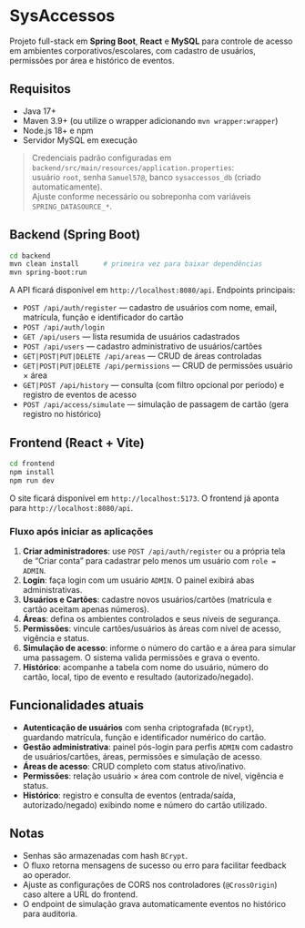 # SysAccessos

Projeto full-stack em **Spring Boot**, **React** e **MySQL** para controle de acesso em ambientes corporativos/escolares, com cadastro de usuários, permissões por área e histórico de eventos.

## Requisitos

- Java 17+
- Maven 3.9+ (ou utilize o wrapper adicionando `mvn wrapper:wrapper`)
- Node.js 18+ e npm
- Servidor MySQL em execução

> Credenciais padrão configuradas em `backend/src/main/resources/application.properties`:  
> usuário `root`, senha `Samuel57@`, banco `sysaccessos_db` (criado automaticamente).  
> Ajuste conforme necessário ou sobreponha com variáveis `SPRING_DATASOURCE_*`.


## Backend (Spring Boot)

```bash
cd backend
mvn clean install      # primeira vez para baixar dependências
mvn spring-boot:run
```

A API ficará disponível em `http://localhost:8080/api`. Endpoints principais:

- `POST /api/auth/register` — cadastro de usuários com nome, email, matrícula, função e identificador do cartão
- `POST /api/auth/login`
- `GET /api/users` — lista resumida de usuários cadastrados
- `POST /api/users` — cadastro administrativo de usuários/cartões
- `GET|POST|PUT|DELETE /api/areas` — CRUD de áreas controladas
- `GET|POST|PUT|DELETE /api/permissions` — CRUD de permissões usuário × área
- `GET|POST /api/history` — consulta (com filtro opcional por período) e registro de eventos de acesso
- `POST /api/access/simulate` — simulação de passagem de cartão (gera registro no histórico)

## Frontend (React + Vite)

```bash
cd frontend
npm install
npm run dev
```

O site ficará disponível em `http://localhost:5173`. O frontend já aponta para `http://localhost:8080/api`.

### Fluxo após iniciar as aplicações

1. **Criar administradores**: use `POST /api/auth/register` ou a própria tela de “Criar conta” para cadastrar pelo menos um usuário com `role = ADMIN`.
2. **Login**: faça login com um usuário `ADMIN`. O painel exibirá abas administrativas.
3. **Usuários e Cartões**: cadastre novos usuários/cartões (matrícula e cartão aceitam apenas números).
4. **Áreas**: defina os ambientes controlados e seus níveis de segurança.
5. **Permissões**: vincule cartões/usuários às áreas com nível de acesso, vigência e status.
6. **Simulação de acesso**: informe o número do cartão e a área para simular uma passagem. O sistema valida permissões e grava o evento.
7. **Histórico**: acompanhe a tabela com nome do usuário, número do cartão, local, tipo de evento e resultado (autorizado/negado).

## Funcionalidades atuais

- **Autenticação de usuários** com senha criptografada (`BCrypt`), guardando matrícula, função e identificador numérico do cartão.
- **Gestão administrativa**: painel pós-login para perfis `ADMIN` com cadastro de usuários/cartões, áreas, permissões e simulação de acesso.
- **Áreas de acesso**: CRUD completo com status ativo/inativo.
- **Permissões**: relação usuário × área com controle de nível, vigência e status.
- **Histórico**: registro e consulta de eventos (entrada/saída, autorizado/negado) exibindo nome e número do cartão utilizado.

## Notas

- Senhas são armazenadas com hash `BCrypt`.
- O fluxo retorna mensagens de sucesso ou erro para facilitar feedback ao operador.
- Ajuste as configurações de CORS nos controladores (`@CrossOrigin`) caso altere a URL do frontend.
- O endpoint de simulação grava automaticamente eventos no histórico para auditoria.
